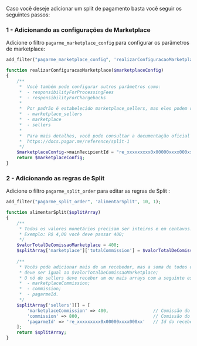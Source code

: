 Caso você deseje adicionar um split de pagamento basta você seguir os seguintes passos:

### 1 - Adicionando as configurações de Marketplace 
Adicione o filtro `pagarme_marketplace_config` para configurar os parâmetros de marketplace:

```php
add_filter("pagarme_marketplace_config", 'realizarConfiguracaoMarketplace', 10, 1);

function realizarConfiguracaoMarketplace($marketplaceConfig)
{
	/**
	 *	Você também pode configurar outros parâmetros como:
	 *	- responsibilityForProcessingFees
	 *	- responsibilityForChargebacks
	 *	
	 *	Por padrão é estabelecido marketplace_sellers, mas eles podem receber um dos seguintes valores: 
	 *	- marketplace_sellers
	 *	- marketplace
	 *	- sellers
	 *
	 * 	Para mais detalhes, você pode consultar a documentação oficial da Pagar.me: 
	 *  https://docs.pagar.me/reference/split-1
	 */
	$marketplaceConfig->mainRecipientId = "re_xxxxxxxxx0x00000xxxx000xx"; // Obrigatório | Valor do recipientId do Marketplace
	return $marketplaceConfig;
}
```

### 2 - Adicionando as regras de Split
Adicione o filtro `pagarme_split_order` para editar as regras de Split :

```php
add_filter("pagarme_split_order", 'alimentarSplit', 10, 1);

function alimentarSplit($splitArray)
{
	/**
	 * Todos os valores monetários precisam ser inteiros e em centavos. 
	 * Exemplo: R$ 4,00 você deve passar 400;
	 */
	$valorTotalDeComissaoMarketplace = 400;
	$splitArray['marketplace']['totalCommission'] = $valorTotalDeComissaoMarketplace; // Valor total de comissão destinado ao Marketplace
	
	/**
	 * Vocês pode adicionar mais de um recebedor, mas a soma de todos os marketplaceCommission 
	 * deve ser igual ao $valorTotalDeComissaoMarketplace;
	 * O nó de sellers deve receber um ou mais arrays com a seguinte estrutura de campos:
	 *  - marketplaceCommission; 
	 *  - commission; 
	 *  - pagarmeId.
	 */
	$splitArray['sellers'][] = [
		'marketplaceCommission' => 400, 				// Comissão do Marketplace
		'commission' => 800, 							// Comissão do recebedor
		'pagarmeId' => 're_xxxxxxxxx0x00000xxxx000xx' 	// Id do recebedor
	];
	return $splitArray;
}
```